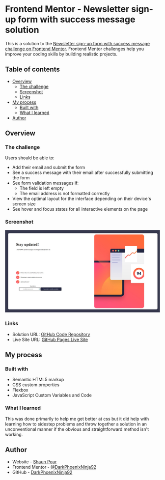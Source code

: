 # Frontend Mentor - Newsletter sign-up form with success message solution

This is a solution to the [Newsletter sign-up form with success message challenge on Frontend Mentor](https://www.frontendmentor.io/challenges/newsletter-signup-form-with-success-message-3FC1AZbNrv). Frontend Mentor challenges help you improve your coding skills by building realistic projects. 

## Table of contents

- [Overview](#overview)
  - [The challenge](#the-challenge)
  - [Screenshot](#screenshot)
  - [Links](#links)
- [My process](#my-process)
  - [Built with](#built-with)
  - [What I learned](#what-i-learned)
- [Author](#author)

## Overview

### The challenge

Users should be able to:

- Add their email and submit the form
- See a success message with their email after successfully submitting the form
- See form validation messages if:
  - The field is left empty
  - The email address is not formatted correctly
- View the optimal layout for the interface depending on their device's screen size
- See hover and focus states for all interactive elements on the page

### Screenshot

![](./screenshot.jpg)

### Links

- Solution URL: [GitHub Code Repository](https://github.com/DarkPhoenixNinja92/newsletter-sign-up-with-success)
- Live Site URL: [GitHub Pages Live Site](darkphoenixninja92.github.io/newsletter-sign-up-with-success)

## My process

### Built with

- Semantic HTML5 markup
- CSS custom properties
- Flexbox
- JavaScript Custom Variables and Code

### What I learned

This was done primarily to help me get better at css but it did help with learning how to sidestep problems and throw together a solution in an unconventional manner if the obvious and straightforward method isn't working.

## Author

- Website - [Shaun Pour](https://www.your-site.com)
- Frontend Mentor - [@DarkPhoenixNinja92](https://www.frontendmentor.io/profile/DarkPhoenixNinja92)
- GitHub - [DarkPhoenixNinja92](https://www.github.com/DarkPhoenixNinja92)